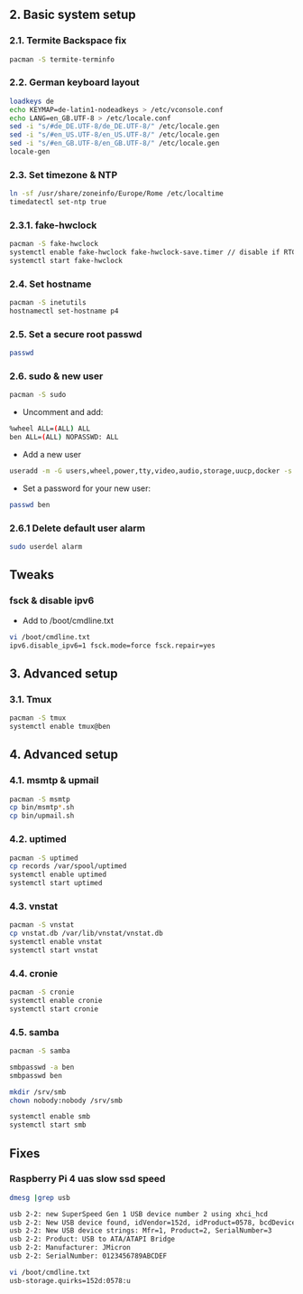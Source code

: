 
## 2. Basic system setup

### 2.1. Termite Backspace fix

```bash
pacman -S termite-terminfo
```

### 2.2. German keyboard layout

```bash
loadkeys de
echo KEYMAP=de-latin1-nodeadkeys > /etc/vconsole.conf
echo LANG=en_GB.UTF-8 > /etc/locale.conf
sed -i "s/#de_DE.UTF-8/de_DE.UTF-8/" /etc/locale.gen
sed -i "s/#en_US.UTF-8/en_US.UTF-8/" /etc/locale.gen
sed -i "s/#en_GB.UTF-8/en_GB.UTF-8/" /etc/locale.gen
locale-gen
```
### 2.3. Set timezone & NTP

```bash
ln -sf /usr/share/zoneinfo/Europe/Rome /etc/localtime
timedatectl set-ntp true
```

### 2.3.1. fake-hwclock

```bash
pacman -S fake-hwclock
systemctl enable fake-hwclock fake-hwclock-save.timer // disable if RTC
systemctl start fake-hwclock
```

### 2.4. Set hostname

```bash
pacman -S inetutils
hostnamectl set-hostname p4
```

### 2.5. Set a secure root passwd

```bash
passwd
```

### 2.6. sudo & new user

```bash
pacman -S sudo
```

* Uncomment and add:

```bash
%wheel ALL=(ALL) ALL
ben ALL=(ALL) NOPASSWD: ALL
```

* Add a new user

```bash
useradd -m -G users,wheel,power,tty,video,audio,storage,uucp,docker -s /bin/bash ben
```

* Set a password for your new user:

```bash
passwd ben
```

### 2.6.1 Delete default user alarm

```bash
sudo userdel alarm
```

## Tweaks
### fsck & disable ipv6

* Add to /boot/cmdline.txt

```bash
vi /boot/cmdline.txt
ipv6.disable_ipv6=1 fsck.mode=force fsck.repair=yes
```

## 3. Advanced setup
### 3.1. Tmux

```bash
pacman -S tmux
systemctl enable tmux@ben
```

## 4. Advanced setup
### 4.1. msmtp & upmail

```bash
pacman -S msmtp
cp bin/msmtp*.sh
cp bin/upmail.sh
```

### 4.2. uptimed

```bash
pacman -S uptimed
cp records /var/spool/uptimed
systemctl enable uptimed
systemctl start uptimed
```
### 4.3. vnstat

```bash
pacman -S vnstat
cp vnstat.db /var/lib/vnstat/vnstat.db
systemctl enable vnstat
systemctl start vnstat
```

### 4.4. cronie

```bash
pacman -S cronie
systemctl enable cronie
systemctl start cronie
```

### 4.5. samba

```bash
pacman -S samba

smbpasswd -a ben
smbpasswd ben

mkdir /srv/smb
chown nobody:nobody /srv/smb

systemctl enable smb
systemctl start smb
```

## Fixes
### Raspberry Pi 4 uas slow ssd speed

```bash
dmesg |grep usb

usb 2-2: new SuperSpeed Gen 1 USB device number 2 using xhci_hcd 
usb 2-2: New USB device found, idVendor=152d, idProduct=0578, bcdDevice= 2.09
usb 2-2: New USB device strings: Mfr=1, Product=2, SerialNumber=3
usb 2-2: Product: USB to ATA/ATAPI Bridge
usb 2-2: Manufacturer: JMicron
usb 2-2: SerialNumber: 0123456789ABCDEF

vi /boot/cmdline.txt
usb-storage.quirks=152d:0578:u
```
